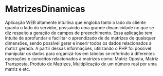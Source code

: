 # MatrizesDinamicas

Aplicação WEB altamente intuitiva que engloba tanto o lado do cliente quanto o lado do servidor, possuindo uma grande dinamicidade no que se diz respeito a geração de campos
de preenchimento. 
Essa aplicação  tem intuito de aprofundar e  facilitar o aprendizado de de matrizes de quaisquer dimensões, sendo possível gerar e
inserir todos os dados relacionados a matriz gerada. A partir dessas informações, utilizando o PHP foi possível manipular os dados para organizá-los em tabelas se referindo
à diferentes operações e conceitos relacionados à matrizes como: Matriz Oposta, Matriz Transposta, Produto de Matrizes, Multiplicação de um número real por uma matriz e etc.
